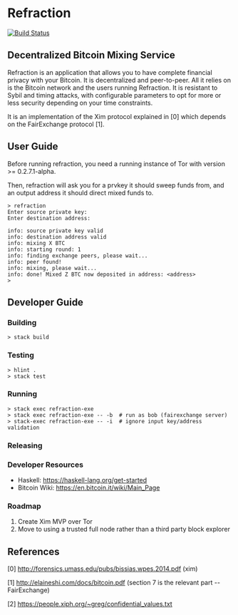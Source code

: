 # Refraction

[![Build Status](https://travis-ci.org/hudon/refraction-hs.svg?branch=hudon-travis)](https://travis-ci.org/hudon/refraction-hs)

## Decentralized Bitcoin Mixing Service

Refraction is an application that allows you to have complete financial privacy with your Bitcoin. It is decentralized and peer-to-peer. All it relies on is the Bitcoin network and the users running Refraction. It is resistant to Sybil and timing attacks, with configurable parameters to opt for more or less security depending on your time constraints.

It is an implementation of the Xim protocol explained in [0] which depends on the FairExchange protocol [1].


## User Guide

Before running refraction, you need a running instance of Tor with version >= 0.2.7.1-alpha.

Then, refraction will ask you for a prvkey it should sweep funds from, and an output
address it should direct mixed funds to.

```
> refraction
Enter source private key:
Enter destination address:

info: source private key valid
info: destination address valid
info: mixing X BTC
info: starting round: 1
info: finding exchange peers, please wait...
info: peer found!
info: mixing, please wait...
info: done! Mixed Z BTC now deposited in address: <address>
>
```

## Developer Guide

### Building

    > stack build

### Testing

    > hlint .
    > stack test

### Running

    > stack exec refraction-exe
    > stack exec refraction-exe -- -b  # run as bob (fairexchange server)
    > stack-exec refraction-exe -- -i  # ignore input key/address validation

### Releasing

### Developer Resources

- Haskell: https://haskell-lang.org/get-started
- Bitcoin Wiki: https://en.bitcoin.it/wiki/Main_Page


### Roadmap

1. Create Xim MVP over Tor
2. Move to using a trusted full node rather than a third party block explorer

## References


[0] http://forensics.umass.edu/pubs/bissias.wpes.2014.pdf (xim)

[1] http://elaineshi.com/docs/bitcoin.pdf (section 7 is the relevant part -- FairExchange)

[2] https://people.xiph.org/~greg/confidential_values.txt

